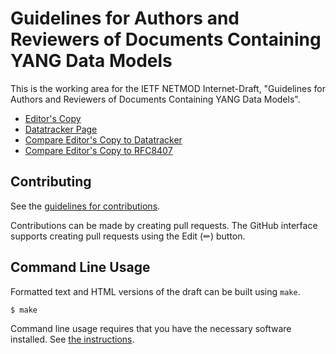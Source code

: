 # Guidelines for Authors and Reviewers of Documents Containing YANG Data Models

This is the working area for the IETF NETMOD Internet-Draft, "Guidelines for Authors and Reviewers of Documents Containing YANG Data Models".

* [Editor's Copy](https://boucadair.github.io/rfc8407bis/#go.draft-ietf-netmod-rfc8407bis-latest.html)
* [Datatracker Page](https://datatracker.ietf.org/doc/draft-ietf-netmod-rfc8407bis)
* [Compare Editor's Copy to Datatracker](https://boucadair.github.io/rfc8407bis/#go.draft-ietf-netmod-rfc8407bis.diff)
* [Compare Editor's Copy to RFC8407](https://author-tools.ietf.org/diff?doc_1=rfc8407&url_2=https://boucadair.github.io/rfc8407bis/draft-ietf-netmod-rfc8407bis.txt)


## Contributing

See the
[guidelines for contributions](https://github.com/boucadair/rfc8407bis/blob/main/CONTRIBUTING.md).

Contributions can be made by creating pull requests.
The GitHub interface supports creating pull requests using the Edit (✏) button.


## Command Line Usage

Formatted text and HTML versions of the draft can be built using `make`.

```sh
$ make
```

Command line usage requires that you have the necessary software installed.  See
[the instructions](https://github.com/martinthomson/i-d-template/blob/main/doc/SETUP.md).

